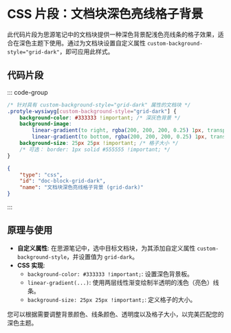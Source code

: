 # CSS 片段：文档块深色亮线格子背景

此代码片段为思源笔记中的文档块提供一种深色背景配浅色亮线条的格子效果，适合在深色主题下使用。通过为文档块设置自定义属性 `custom-background-style="grid-dark"`，即可应用此样式。

## 代码片段

::: code-group
```css [深色亮线格子背景 (grid-dark)]
/* 针对具有 custom-background-style="grid-dark" 属性的文档块 */
.protyle-wysiwyg[custom-background-style="grid-dark"] {
    background-color: #333333 !important; /* 深灰色背景 */
    background-image:
        linear-gradient(to right, rgba(200, 200, 200, 0.25) 1px, transparent 1px),
        linear-gradient(to bottom, rgba(200, 200, 200, 0.25) 1px, transparent 1px);
    background-size: 25px 25px !important; /* 格子大小 */
    /* 可选： border: 1px solid #555555 !important; */ 
}
```
```json [snippet-meta]
{
    "type": "css",
    "id": "doc-block-grid-dark",
    "name": "文档块深色亮线格子背景 (grid-dark)"
}
```
:::

## 原理与使用

*   **自定义属性**: 在思源笔记中，选中目标文档块，为其添加自定义属性 `custom-background-style`，并设置值为 `grid-dark`。
*   **CSS 实现**:
    *   `background-color: #333333 !important;`: 设置深色背景板。
    *   `linear-gradient(...)`: 使用两层线性渐变绘制半透明的浅色（亮色）线条。
    *   `background-size: 25px 25px !important;`: 定义格子的大小。

您可以根据需要调整背景颜色、线条颜色、透明度以及格子大小，以完美匹配您的深色主题。 